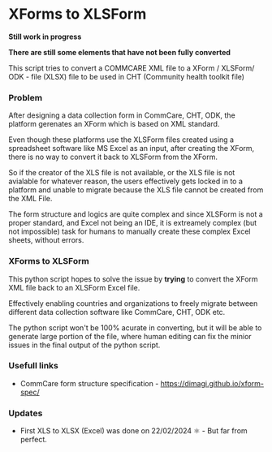 # XForms to XLSForm

**Still work in progress**

**There are still some elements that have not been fully converted**

This script tries to convert a COMMCARE XML file to a XForm / XLSForm/ ODK - file (XLSX) file to be used in CHT (Community health toolkit file)

### Problem

After designing a data collection form in CommCare, CHT, ODK, the platform gerenates an XForm which is based on XML standard.

Even though these platforms use the XLSForm files created using a spreadsheet software like MS Excel as an input, after creating the XForm, there is no way to convert it back to XLSForm from the XForm.

So if the creator of the XLS file is not available, or the XLS file is not avialable for whatever reason, the users effectively gets locked in to a platform and unable to migrate because the XLS file cannot be created from the XML File.

The form structure and logics are quite complex and since XLSForm is not a proper standard, and Excel not being an IDE, it is extreamely complex (but not impossible) task for humans to manually create these complex Excel sheets, without errors.

### XForms to XLSForm

This python script hopes to solve the issue by **trying** to convert the XForm XML file back to an XLSForm Excel file.

Effectively enabling countries and organizations to freely migrate between different data collection software like CommCare, CHT, ODK etc.

The python script won't be 100% acurate in converting, but it will be able to generate large portion of the file, where human editing can fix the minior issues in the final output of the python script.

### Usefull links

- CommCare form structure specification - https://dimagi.github.io/xform-spec/

### Updates

- First XLS to XLSX (Excel) was done on 22/02/2024 ⚛️ - But far from perfect.

